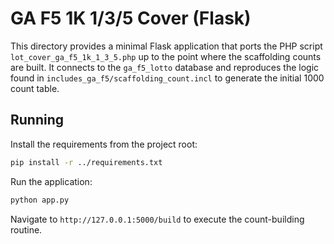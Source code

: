# GA F5 1K 1/3/5 Cover (Flask)

This directory provides a minimal Flask application that ports the PHP
script `lot_cover_ga_f5_1k_1_3_5.php` up to the point where the
scaffolding counts are built. It connects to the `ga_f5_lotto` database
and reproduces the logic found in `includes_ga_f5/scaffolding_count.incl`
to generate the initial 1000 count table.

## Running

Install the requirements from the project root:

```bash
pip install -r ../requirements.txt
```

Run the application:

```bash
python app.py
```

Navigate to `http://127.0.0.1:5000/build` to execute the count-building
routine.
